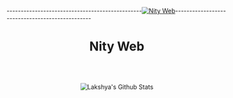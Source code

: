 ------------------------------------------------[![Nity Web](60A05C18-9EB3-43DD-9B27-12D67888EA03.gif)](https://www.youtube.com/channel/UCigp_Ho8P3R3_D_zv5b8l3Q)------------------------------------------------
<p>

<h1 align="center"><b>Nity Web</b></h1>
</p>

<br>

<br>

<p align='center'>
  <img align="center" src="https://github-readme-stats.vercel.app/api?username=nity-web&show_icons=true&title_color=fff&icon_color=79ff97&text_color=efefef&bg_color=24292e" alt="Lakshya's Github Stats">
</p>

